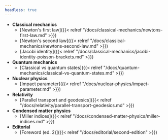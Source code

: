 ```yaml
---
headless: true
---
```


- **Classical mechanics**
  - [Newton's first law]({{< relref "/docs/classical-mechanics/newtons-first-law.md" >}})
  - [Newton's second law]({{< relref "/docs/classical-mechanics/newtons-second-law.md" >}})
  - [Jacobi identity]({{< relref "/docs/classical-mechanics/jacobi-identity-poisson-brackets.md" >}})
- **Quantum mechanics**
  - [Classical vs quantum states]({{< relref "/docs/quantum-mechanics/classical-vs-quantum-states.md" >}})
- **Nuclear physics**
  - [Impact parameter]({{< relref "/docs/nuclear-physics/impact-parameter.md" >}})
- **Relativity**
  - [Parallel transport and geodesics]({{< relref "/docs/relativity/parallel-transport-geodesics.md" >}})
- **Condensed matter physics**
  - [Miller indices]({{< relref "/docs/condensed-matter-physics/miller-indices.md" >}})
- **Editorial**
  - [Foreword (ed. 2)]({{< relref "/docs/editorial/second-edition" >}})
